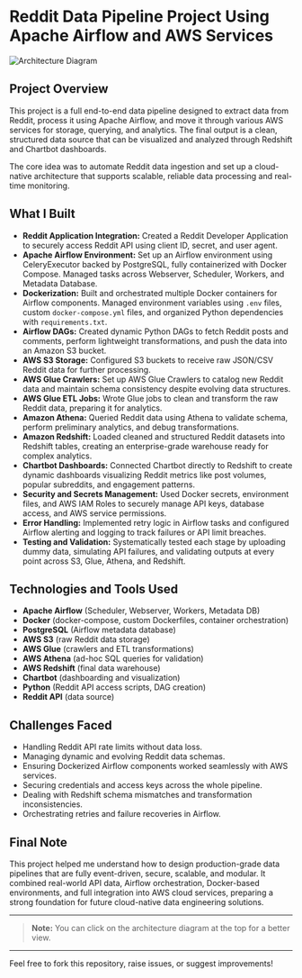 
# Reddit Data Pipeline Project Using Apache Airflow and AWS Services

![Architecture Diagram](https://drive.google.com/uc?id=17uObEhtCD_jXBvQCGoZsWw-FhEEHlKcN)

## Project Overview
This project is a full end-to-end data pipeline designed to extract data from Reddit, process it using Apache Airflow, and move it through various AWS services for storage, querying, and analytics. The final output is a clean, structured data source that can be visualized and analyzed through Redshift and Chartbot dashboards.

The core idea was to automate Reddit data ingestion and set up a cloud-native architecture that supports scalable, reliable data processing and real-time monitoring.

## What I Built

- **Reddit Application Integration:** Created a Reddit Developer Application to securely access Reddit API using client ID, secret, and user agent.
- **Apache Airflow Environment:** Set up an Airflow environment using CeleryExecutor backed by PostgreSQL, fully containerized with Docker Compose. Managed tasks across Webserver, Scheduler, Workers, and Metadata Database.
- **Dockerization:** Built and orchestrated multiple Docker containers for Airflow components. Managed environment variables using `.env` files, custom `docker-compose.yml` files, and organized Python dependencies with `requirements.txt`.
- **Airflow DAGs:** Created dynamic Python DAGs to fetch Reddit posts and comments, perform lightweight transformations, and push the data into an Amazon S3 bucket.
- **AWS S3 Storage:** Configured S3 buckets to receive raw JSON/CSV Reddit data for further processing.
- **AWS Glue Crawlers:** Set up AWS Glue Crawlers to catalog new Reddit data and maintain schema consistency despite evolving data structures.
- **AWS Glue ETL Jobs:** Wrote Glue jobs to clean and transform the raw Reddit data, preparing it for analytics.
- **Amazon Athena:** Queried Reddit data using Athena to validate schema, perform preliminary analytics, and debug transformations.
- **Amazon Redshift:** Loaded cleaned and structured Reddit datasets into Redshift tables, creating an enterprise-grade warehouse ready for complex analytics.
- **Chartbot Dashboards:** Connected Chartbot directly to Redshift to create dynamic dashboards visualizing Reddit metrics like post volumes, popular subreddits, and engagement patterns.
- **Security and Secrets Management:** Used Docker secrets, environment files, and AWS IAM Roles to securely manage API keys, database access, and AWS service permissions.
- **Error Handling:** Implemented retry logic in Airflow tasks and configured Airflow alerting and logging to track failures or API limit breaches.
- **Testing and Validation:** Systematically tested each stage by uploading dummy data, simulating API failures, and validating outputs at every point across S3, Glue, Athena, and Redshift.

## Technologies and Tools Used

- **Apache Airflow** (Scheduler, Webserver, Workers, Metadata DB)
- **Docker** (docker-compose, custom Dockerfiles, container orchestration)
- **PostgreSQL** (Airflow metadata database)
- **AWS S3** (raw Reddit data storage)
- **AWS Glue** (crawlers and ETL transformations)
- **AWS Athena** (ad-hoc SQL queries for validation)
- **AWS Redshift** (final data warehouse)
- **Chartbot** (dashboarding and visualization)
- **Python** (Reddit API access scripts, DAG creation)
- **Reddit API** (data source)

## Challenges Faced

- Handling Reddit API rate limits without data loss.
- Managing dynamic and evolving Reddit data schemas.
- Ensuring Dockerized Airflow components worked seamlessly with AWS services.
- Securing credentials and access keys across the whole pipeline.
- Dealing with Redshift schema mismatches and transformation inconsistencies.
- Orchestrating retries and failure recoveries in Airflow.

## Final Note

This project helped me understand how to design production-grade data pipelines that are fully event-driven, secure, scalable, and modular. It combined real-world API data, Airflow orchestration, Docker-based environments, and full integration into AWS cloud services, preparing a strong foundation for future cloud-native data engineering solutions.

---

> **Note:** You can click on the architecture diagram at the top for a better view.

---

Feel free to fork this repository, raise issues, or suggest improvements!
